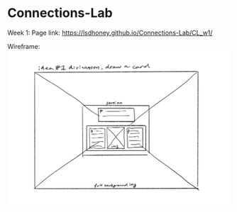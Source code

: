 # Connections-Lab

Week 1: 
Page link: https://lsdhoney.github.io/Connections-Lab/CL_w1/

Wireframe:
![](Images/cl_w1_wireframe1.jpg)
